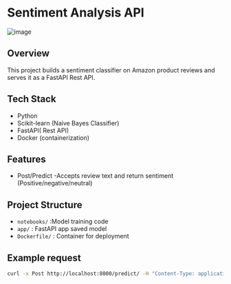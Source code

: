 # Sentiment Analysis API

![image](https://github.com/user-attachments/assets/e6b965b3-7bbd-4509-86fa-6f55745d90bb)


## Overview
This project builds a sentiment classifier on Amazon product reviews and serves it as a FastAPI Rest API.

## Tech Stack
- Python
- Scikit-learn (Naive Bayes Classifier)
- FastAPI( Rest API)
- Docker (containerization)

## Features
- Post/Predict -Accepts review text and return sentiment (Positive/negative/neutral)

## Project Structure
- `notebooks/` :Model training code
- `app/` : FastAPI app saved model
- `Dockerfile/` : Container for deployment

## Example request
```bash
curl -x Post http://localhost:8000/predict/ -H "Content-Type: application/json" -d '{"text": This product is amazing!}'
